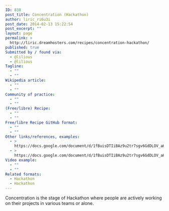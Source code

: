 ```yaml
---
ID: 838
post_title: Concentration (Hackathon)
author: liric_ri6u3i
post_date: 2014-02-13 15:22:54
post_excerpt: ""
layout: page
permalink: >
  http://liric.dreamhosters.com/recipes/concentration-hackathon/
published: true
Submitted by / found via:
  - @lilious
  - @lilious
Tagline:
  - ""
  - ""
Wikipedia article:
  - ""
  - ""
Community of practice:
  - ""
  - ""
(Free/libre) Recipe:
  - ""
  - ""
Free/libre Recipe GitHub format:
  - ""
  - ""
Other links/references, examples:
  - >
    https://docs.google.com/document/d/1fBuisDTIiBAz9u2tr7sgv6GdDLOV_aHbafjqHXSkNB0/edit
  - >
    https://docs.google.com/document/d/1fBuisDTIiBAz9u2tr7sgv6GdDLOV_aHbafjqHXSkNB0/edit
Video example:
  - ""
  - ""
Related formats:
  - Hackathon
  - Hackathon
---
```

Concentration is the stage of Hackathon where people are actively working on their projects in various teams or alone.